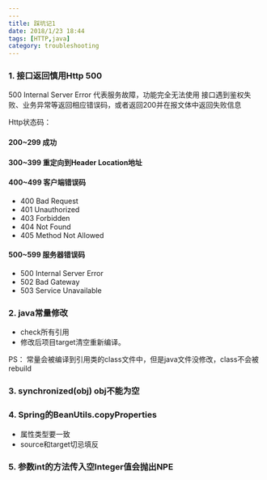 ```yaml
---
---
title: 踩坑记1
date: 2018/1/23 18:44
tags: [HTTP,java]
category: troubleshooting
---
```


### 1. 接口返回慎用Http 500
500  Internal Server Error 代表服务故障，功能完全无法使用
接口遇到鉴权失败、业务异常等返回相应错误码，或者返回200并在报文体中返回失败信息

Http状态码：
#### 200~299 成功
#### 300~399 重定向到Header Location地址
#### 400~499 客户端错误码
- 400 Bad Request
- 401 Unauthorized 
- 403 Forbidden
- 404 Not Found
- 405 Method Not Allowed
#### 500~599 服务器错误码
- 500 Internal Server Error
- 502 Bad Gateway
- 503 Service Unavailable

### 2. java常量修改
- check所有引用
- 修改后项目target清空重新编译。

PS： 常量会被编译到引用类的class文件中，但是java文件没修改，class不会被rebuild

### 3. synchronized(obj) obj不能为空

### 4. Spring的BeanUtils.copyProperties
- 属性类型要一致
- source和target切忌填反

### 5. 参数int的方法传入空Integer值会抛出NPE
